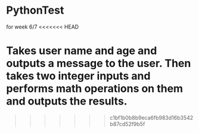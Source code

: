 # PythonTest
for week 6/7
<<<<<<< HEAD

Takes user name and age and outputs a message to the user.
Then takes two integer inputs and performs math operations on them and outputs the results.
=======
>>>>>>> c1bf1b0b8b9eca6fb983d16b3542b87cd52f9b5f
